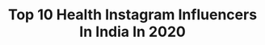 ---
title: Top 10 Health Instagram Influencers In India In 2020
description: >-
  Find top health Instagram influencers in India in 2020. Most popular hashtags: #instagram #throwback #love.
platform: Instagram
hits: 2079
text_top: See the most popular Instagram influencers on inBeat.
text_bottom: Our search engine aggregates 2079 Instagram influencers like this in India for you to collaborate.
profiles:
  - username: "saba_ka_jahaan"
    fullname: >-
      SABA IBRAHIM (صباء)
    bio: >-
      Mumbai 📍 Lifestyle influencer | youtuber Lifestyle• skincare•health• fashion•food Dm / Email for collaboration. 📩 ibrahimsaba2393gmail.com
    location: "India"
    followers: 372411
    engagement: 1057
    commentsToLikes: 0.047788
    id: ck9wgfocut7mb0j78fusfrb63
    verified: true
    hashtags: "#happygirlsaretheprettiest, #ootd, #festiveseason, #lifestyleinfluencer"
  - username: "tamarawebb_"
    fullname: >-
      TAMARA WEBB 💫
    bio: >-
      Founder of @thebalancequeen LIFESTYLER•TRAVELLER•BELIEVER 👸 Wife & Mummy to 🧚‍♂️ 🌹 Healthy Cooking #balance 🥑 Fitness 😀 tw@tamarawebb.com
    location: "India"
    followers: 53255
    engagement: 805
    commentsToLikes: 0.078111
    id: ck8tavj66t8pm0j7872g8sxdw
    verified: false
    hashtags: "#covid, #postpartum, #newmum, #outfitoftheday"
  - username: "_hailelujah"
    fullname: >-
      Hailey Dickson ✺ India Travel
    bio: >-
      My 💛 in photos+colors+words ✈Chasing stories across India ✎Learning•travel•mental health 🗣️ हिंदी|اردو|मराठी 🏠 AZ 🇺🇸 ⇩ My recovery story
    location: "India"
    followers: 6638
    engagement: 1331
    commentsToLikes: 0.045594
    id: ck8tcdgjqz3uh0j78nb5sy82v
    verified: false
    hashtags: "#yourshotindia, #indianphotostory, #portraitmag, #versova"
  - username: "simer.bhatia12"
    fullname: >-
      SIMER 😍
    bio: >-
      LIVING LIFE ON MY OWN TERMS 🤙🏼 | Indian 🇮🇳 | Health & Fitness 💪🏻 | Risk taker | Dreamer 💭 | Free spirit 🦅 | Birthday- 27th April | My channel 👇🏻👇🏻
    location: "India"
    followers: 80631
    engagement: 2089
    commentsToLikes: 0.012720
    id: ck8wf5b52f5f90j780ih1smk8
    verified: false
    hashtags: "#reels, #simerbhatia, #style, #fitness"
  - username: "simrn_singh_dhillon"
    fullname: >-
      Sim Dhillon
    bio: >-
      13 oct 🍼 Fitness lover🏋🏻‍♂️ Stay fit 💪🏻 Photography 📸 Stay focused👆🏻🙏🏻 Drug free lyf🥛 Health wrker 💊 CARE LESS YOU’LL STRESS LESS 😉
    location: "India"
    followers: 19923
    engagement: 977
    commentsToLikes: 0.013140
    id: ck15q475c10ls0i19ct2hj1f2
    verified: false
    hashtags: ""
  - username: "rheagoyall"
    fullname: >-
      
    bio: >-
      Let go & let God Founder @rescue_health
    location: "India"
    followers: 15468
    engagement: 769
    commentsToLikes: 0.036942
    id: ck0vzuhrbayns0i19gg8l91i0
    verified: false
    hashtags: "#smallbusiness, #staysafe, #healthcareessentials, #fightagainstcorona"
  - username: "manishayadavsuresh"
    fullname: >-
      Manisha Yadav
    bio: >-
      Cinephile for Quality Cinema, Entrepreneur, Foodie, Traveller and Mental Health Advocate
    location: "India"
    followers: 52434
    engagement: 682
    commentsToLikes: 0.008837
    id: ck15qawzx1yjz0i19pxexsg91
    verified: false
    hashtags: "#throwbackthursday, #coronatimes, #lifeinthetimeofcorona, #coronacation"
  - username: "alphayash"
    fullname: >-
      Yash Sharma
    bio: >-
      “Health • Lifestyle • Motivation” 🏋🏻‍♂️ Powered By @1rm_official 🔥 Athlete @muscleblaze 🎥 YouTube: YASH SHARMA FITNESS
    location: "India"
    followers: 50135
    engagement: 1215
    commentsToLikes: 0.021148
    id: ck8t0ziamtwq00j78vh1sdk7d
    verified: false
    hashtags: "#ziddihoonmain, #onerepmore, #teamysf, #squat"
  - username: "khan.ira"
    fullname: >-
      Ira Khan
    bio: >-
      Hindi dubbed version of my mental health video are on the link in my bio!
    location: "India"
    followers: 339985
    engagement: 557
    commentsToLikes: 0.022175
    id: ck55l2xqj0mj00i11frgtnv2b
    verified: true
    hashtags: "#proud, #debut, #letsstartaconversation, #safespace"
  - username: "nitika.gusain1827"
    fullname: >-
      NitikaG
    bio: >-
      #influencer #beauty 💅💄| #lifestyle 💃👠⌚🍫| #health ❤| #motherhood 👪 Jammu | Dehradun Indian 🇮🇳 📩Dm/mail for collaborations nitika.gusain1827@gmail.com
    location: "India"
    followers: 11124
    engagement: 250
    commentsToLikes: 0.157671
    id: ckf5qqnvpa94v0j23zzpin6mh
    verified: false
    hashtags: "#lehanga, #indianblogger, #indianbeautyblogger, #fyp"
---